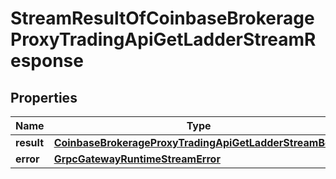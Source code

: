 
# StreamResultOfCoinbaseBrokerageProxyTradingApiGetLadderStreamResponse

## Properties
Name | Type | Description | Notes
------------ | ------------- | ------------- | -------------
**result** | [**CoinbaseBrokerageProxyTradingApiGetLadderStreamBody**](CoinbaseBrokerageProxyTradingApiGetLadderStreamBody.md) |  |  [optional]
**error** | [**GrpcGatewayRuntimeStreamError**](GrpcGatewayRuntimeStreamError.md) |  |  [optional]



